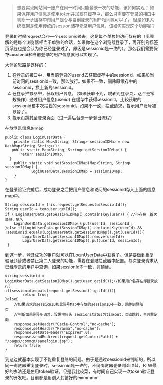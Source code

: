 >想要实现网站同一账户在同一时间只能登录一次的功能，该如何实现？
>如果保存用户信息是使用token并加载在缓存中，那么只需要在登录的接口中判断一步缓存中的用户是否与当前登录的用户相同就可以了。
>但是如果系统框架是使用传统的session储存登录用户信息，该如何实现这个功能呢？  

登录的时候request会带一个sessionid过去，这是每个单独的访问特有的（我理解的是每个浏览器相当于单独的会话，如果你在这个浏览器登录了，再开别的标签页系统也是会认为你已经登录过了，原因是sessionid是一致的），那么我们需要保存sessionid和当前登录的用户信息就可以实现了。  

大体的思路是这样的：  

1. 在登录的接口中，用当前登录的userid去获取缓存中的sessionid，如果和当前访问的sessionid一致，那么放行。如果不一致，删除原缓存中的sessionid，换上新的sessionid。  
2. 在登录拦截器中，获取用户信息，（如果获取不到，跳转到登录页，这个是常规操作）通过用户信息(userid) 在缓存中获得sessionid，比较获取的sessionid和本次拦截的sessionid，如果不一致，拦截请求，提示用户账号被顶替了。    
3. 提示页跳转至登录页面（过一遍后台走一步登出流程）  

存放登录信息的map
```  
public class LoginUserData {   
    private static Map<String, String> sessionIDMap = new 
HashMap<String,String>();   
   public static Map<String, String> getSessionIDMap() {        
       return sessionIDMap;    
  }    
    public static void setSessionIDMap(Map<String, String> sessionIDMap) {       
            LoginUserData.sessionIDMap = sessionIDMap;    
    }
}  

```  

在登录验证完成后，成功登录之后把用户信息和访问的sessionid存入上面的信息map中。
```  
String sessionId = this.request.getRequestedSessionId();
String userId = tempUser.getId();
if (!LoginUserData.getSessionIDMap().containsKey(user)) { //不存在，首次登陆，放入
    LoginUserData.getSessionIDMap().put(userId, sessionId);
}else if(LoginUserData.getSessionIDMap().containsKey(userId) && 
!sessionId.equals(LoginUserData.getSessionIDMap().get(userId))){      
        LoginUserData.getSessionIDMap().remove(userId); 
        LoginUserData.getSessionIDMap().put(userId, sessionId);
 }

```

到这一步，登录成功的用户就可以在LoginUserData中获得了。但是要做到重复验证顶替或者禁止第二人登录的功能，需要在登陆拦截器中配置。每次登录请求从已经登录的用户中查询，如果sessionId不一致，则顶替。

```  
String sessionid = LoginUserData.getSessionIDMap().get(user.getId());//如果用户名存在即登录放行)
if(sessionid.equals(request.getSession().getId())){      
        return true;
}else{ 
    //如果请求的sessionID和此账号Map中存放的sessionID不一致，跳转到登陆页            
    //判断如果是异步请求，设置响应头 sessionstatus为timeout，自动跳转，否则重定向            
    response.setHeader("Cache-Control","no-cache");      
    response.setHeader("Pragma","no-cache");      
    response.setDateHeader("Expires",0);      
    response.sendRedirect(request.getContextPath() + 
"/pages/common/samelogin.jsp");      
    return false;
}  
```

到这边就基本实现了不能重复登陆的问题。由于是通过sessionid来判断的，所以同一浏览器重复登录时，sessionid是一致的。不同浏览器登录则会顶替。BTW最好的办法还是使用token验证，但是我比较菜，有时间自己实现一次token验证登录的开发吧。目前都是用别人封装好的emmmmm